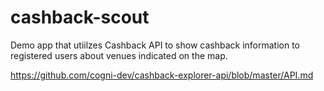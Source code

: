 # cashback-scout

Demo app that utiilzes Cashback API to show cashback information to registered users about venues indicated on the map.

https://github.com/cogni-dev/cashback-explorer-api/blob/master/API.md

